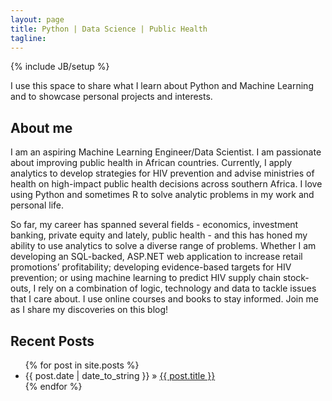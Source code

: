 ```yaml
---
layout: page
title: Python | Data Science | Public Health
tagline:
---
```

{% include JB/setup %}

I use this space to share what I learn about Python and Machine Learning and to showcase personal 
projects and interests.

## About me

I am an aspiring Machine Learning Engineer/Data Scientist. I am passionate about improving public health
in African countries. Currently, I apply analytics to develop strategies for HIV prevention and advise 
ministries of health on high-impact public health decisions across southern Africa. I love using Python 
and sometimes R to solve analytic problems in my work and personal life. 

So far, my career has spanned several fields - economics, investment banking, private equity and lately, 
public health - and this has honed my ability to use analytics to solve a diverse range of problems. 
Whether I am developing an SQL-backed, ASP.NET web application to increase retail promotions’ profitability; 
developing evidence-based targets for HIV prevention; or using machine learning to predict HIV supply chain 
stock-outs, I rely on a combination of logic, technology and data to tackle issues that I care about. I use 
online courses and books to stay informed. Join me as I share my discoveries on this blog! 


## Recent Posts

<ul class="posts">
  {% for post in site.posts %}
    <li><span>{{ post.date | date_to_string }}</span> &raquo; <a href="{{ BASE_PATH }}{{ post.url }}">{{ post.title }}</a></li>
  {% endfor %}
</ul>